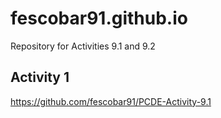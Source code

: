 # fescobar91.github.io
Repository for Activities 9.1 and 9.2
## Activity 1
<https://github.com/fescobar91/PCDE-Activity-9.1>
